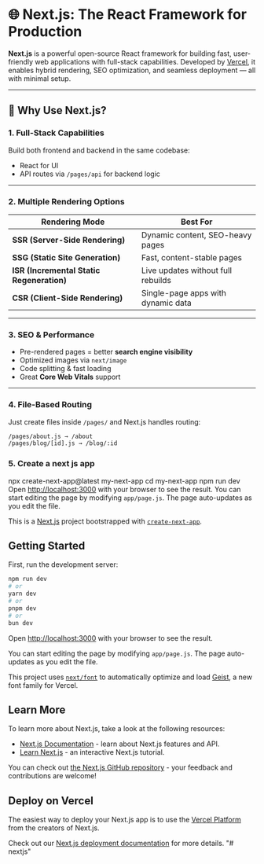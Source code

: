 # 🌐 Next.js: The React Framework for Production

**Next.js** is a powerful open-source React framework for building fast, user-friendly web applications with full-stack capabilities. Developed by [Vercel](https://vercel.com), it enables hybrid rendering, SEO optimization, and seamless deployment — all with minimal setup.

---

## 🚀 Why Use Next.js?

### 1. Full-Stack Capabilities
Build both frontend and backend in the same codebase:
- React for UI
- API routes via `/pages/api` for backend logic

---

### 2. Multiple Rendering Options

| Rendering Mode                        | Best For                                 |
|--------------------------------------|------------------------------------------|
| **SSR (Server-Side Rendering)**      | Dynamic content, SEO-heavy pages         |
| **SSG (Static Site Generation)**     | Fast, content-stable pages               |
| **ISR (Incremental Static Regeneration)** | Live updates without full rebuilds   |
| **CSR (Client-Side Rendering)**      | Single-page apps with dynamic data       |

---

### 3. SEO & Performance

- Pre-rendered pages = better **search engine visibility**
- Optimized images via `next/image`
- Code splitting & fast loading
- Great **Core Web Vitals** support

---

### 4. File-Based Routing

Just create files inside `/pages/` and Next.js handles routing:

```bash
/pages/about.js → /about
/pages/blog/[id].js → /blog/:id
```

### 5. Create a next js app
npx create-next-app@latest my-next-app
cd my-next-app
npm run dev
Open [http://localhost:3000](http://localhost:3000) with your browser to see the result.
You can start editing the page by modifying `app/page.js`. The page auto-updates as you edit the file.


This is a [Next.js](https://nextjs.org) project bootstrapped with [`create-next-app`](https://github.com/vercel/next.js/tree/canary/packages/create-next-app).

## Getting Started

First, run the development server:

```bash
npm run dev
# or
yarn dev
# or
pnpm dev
# or
bun dev
```

Open [http://localhost:3000](http://localhost:3000) with your browser to see the result.

You can start editing the page by modifying `app/page.js`. The page auto-updates as you edit the file.

This project uses [`next/font`](https://nextjs.org/docs/app/building-your-application/optimizing/fonts) to automatically optimize and load [Geist](https://vercel.com/font), a new font family for Vercel.

## Learn More

To learn more about Next.js, take a look at the following resources:

- [Next.js Documentation](https://nextjs.org/docs) - learn about Next.js features and API.
- [Learn Next.js](https://nextjs.org/learn) - an interactive Next.js tutorial.

You can check out [the Next.js GitHub repository](https://github.com/vercel/next.js) - your feedback and contributions are welcome!

## Deploy on Vercel

The easiest way to deploy your Next.js app is to use the [Vercel Platform](https://vercel.com/new?utm_medium=default-template&filter=next.js&utm_source=create-next-app&utm_campaign=create-next-app-readme) from the creators of Next.js.

Check out our [Next.js deployment documentation](https://nextjs.org/docs/app/building-your-application/deploying) for more details.
"# nextjs" 

